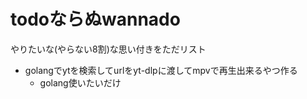 # todoならぬwannado
やりたいな(やらない8割)な思い付きをただリスト
- golangでytを検索してurlをyt-dlpに渡してmpvで再生出来るやつ作る
  - golang使いたいだけ
